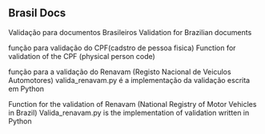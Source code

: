 Brasil Docs
-----------

Validação para documentos Brasileiros
Validation for Brazilian documents


função para validação do CPF(cadstro de pessoa fisica)
Function for validation of the CPF (physical person code)

função para a validação do Renavam (Registo Nacional de Veiculos Automotores)
valida_renavam.py é a implementação da validação escrita em Python

Function for the validation of Renavam (National Registry of Motor Vehicles in Brazil)
Valida_renavam.py is the implementation of validation written in Python
